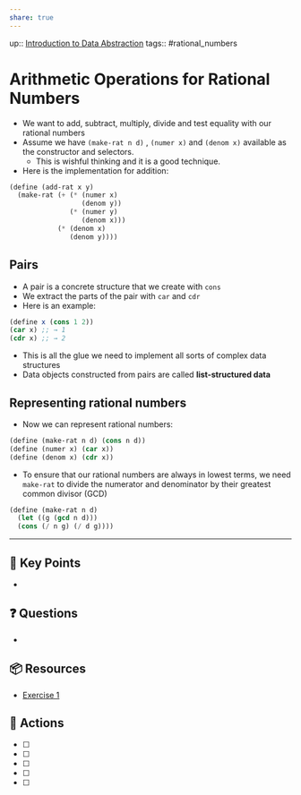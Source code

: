 ```yaml
---
share: true
---
```


up:: [ Introduction to Data Abstraction](./SICP.md#^0a8a89)
tags:: #rational_numbers 



# Arithmetic Operations for Rational Numbers
- We want to add, subtract, multiply, divide and test equality with our rational numbers
- Assume we have `(make-rat n d)` , `(numer x)` and `(denom x)` available as the constructor and selectors.
	- This is wishful thinking and it is a good technique.
- Here is the implementation for addition:
```Scheme
(define (add-rat x y)
  (make-rat (+ (* (numer x)
                  (denom y))
               (* (numer y)
                  (denom x)))
            (* (denom x)
               (denom y))))
```

## Pairs
- A pair is a concrete structure that we create with `cons`
- We extract the parts of the pair with `car` and `cdr`
- Here is an example:
```Scheme
(define x (cons 1 2)) 
(car x) ;; → 1
(cdr x) ;; → 2
```

- This is all the glue we need to implement all sorts of complex data structures
- Data objects constructed from pairs are called **list-structured data**

## Representing rational numbers
- Now we can represent rational numbers:
```Scheme
(define (make-rat n d) (cons n d))
(define (numer x) (car x)) 
(define (denom x) (cdr x))
```

- To ensure that our rational numbers are always in lowest terms, we need `make-rat` to divide the numerator and denominator by their greatest common divisor (GCD)

```Scheme
(define (make-rat n d) 
  (let ((g (gcd n d))) 
  (cons (/ n g) (/ d g))))
```
---

## 🔑 Key Points
- 
## ❓ Questions
- 
## 📦 Resources
-  [ Exercise 1](SICPE%202.1.md)
## 🎯 Actions
- [ ] 
- [ ] 
- [ ] 
- [ ] 
- [ ] 